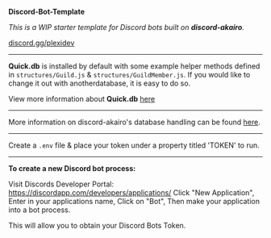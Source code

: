 **Discord-Bot-Template**

_This is a WIP starter template for Discord bots built on **discord-akairo**._

[discord.gg/plexidev](https://discord.gg/plexidev)

---

**Quick.db** is installed by default with some example helper methods defined in `structures/Guild.js` & `structures/GuildMember.js`. If you would like to change it out with anotherdatabase, it is easy to do so.

View more information about **Quick.db** [here](https://quickdb.js.org)

---

More information on discord-akairo's database handling can be found [here](https://discord-akairo.github.io/#/docs/main/8.0.0/other/providers).

---

Create a `.env` file & place your token under a property titled 'TOKEN' to run.

---

**To create a new Discord bot process:**
 
Visit Discords Developer Portal: https://discordapp.com/developers/applications/
Click "New Application", 
Enter in your applications name, 
Click on "Bot", 
Then make your application into a bot process.

This will allow you to obtain your Discord Bots Token.
